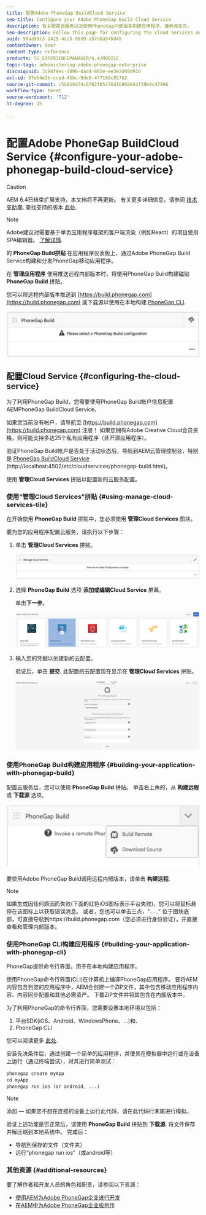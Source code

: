 ```yaml
---
title: 配置Adobe PhoneGap BuildCloud Service
seo-title: Configure your Adobe PhoneGap Build Cloud Service
description: 有关配置云服务以及使用PhoneGap内部版本构建应用程序，请参阅本页。
seo-description: Follow this page for configuring the cloud services and building your application with PhoneGap build.
uuid: 59aa99c3-1425-4cc5-9839-a57a6a545d45
contentOwner: User
content-type: reference
products: SG_EXPERIENCEMANAGER/6.4/MOBILE
topic-tags: administering-adobe-phonegap-enterprise
discoiquuid: 3c84f4ec-d89b-4ad4-802e-ee3e2d49d916
exl-id: 87e64e2b-cced-45bc-9de8-477169c857b2
source-git-commit: c5b816d74c6f02f85476d16868844f39b4c47996
workflow-type: tm+mt
source-wordcount: '712'
ht-degree: 1%

---
```


# 配置Adobe PhoneGap BuildCloud Service {#configure-your-adobe-phonegap-build-cloud-service}

>[!CAUTION]
>
>AEM 6.4已结束扩展支持，本文档将不再更新。 有关更多详细信息，请参阅 [技术支助期](https://helpx.adobe.com/cn/support/programs/eol-matrix.html). 查找支持的版本 [此处](https://experienceleague.adobe.com/docs/).

>[!NOTE]
>
>Adobe建议对需要基于单页应用程序框架的客户端渲染（例如React）的项目使用SPA编辑器。 [了解详情](/help/sites-developing/spa-overview.md).

的 **PhoneGap Build拼贴** 在应用程序仪表板上，通过Adobe PhoneGap Build Service构建和分发PhoneGap移动应用程序。

在 **管理应用程序** 使用推送远程内部版本时，将使用PhoneGap Build构建磁贴 **PhoneGap Build** 拼贴。

您可以将远程内部版本推送到 [https://build.phonegap.com](https://build.phonegap.com) 或下载源以使用在本地构建 [PhoneGap CLI](https://docs.phonegap.com/references/phonegap-cli/).

![PhoneGap Build拼贴](assets/chlimage_1-60.png)

## 配置Cloud Service {#configuring-the-cloud-service}

为了利用PhoneGap Build，您需要使用PhoneGap Build帐户信息配置AEMPhoneGap BuildCloud Service。

如果您当前没有帐户，请导航至 [https://build.phonegap.com](https://build.phonegap.com) 注册！ 如果您拥有Adobe Creative Cloud会员资格，则可能支持多达25个私有应用程序（非开源应用程序）。

验证PhoneGap Build帐户是否处于活动状态后，导航到AEM云管理控制台，特别是 [PhoneGap BuildCloud Service](http://localhost:4502/etc/cloudservices/phonegap-build.html) (http://localhost:4502/etc/cloudservices/phonegap-build.html)。

使用 **管理Cloud Services** 拼贴以配置新的云服务配置。

### 使用“管理Cloud Services”拼贴 {#using-manage-cloud-services-tile}

在开始使用 **PhoneGap Build** 拼贴中，您必须使用 **管理Cloud Services** 图块。

要为您的应用程序配置云服务，请执行以下步骤：

1. 单击 **管理Cloud Services** 拼贴。

   ![chlimage_1-61](assets/chlimage_1-61.png)

1. 选择 **PhoneGap Build** 选项 **添加或编辑Cloud Service** 屏幕。

   单击&#x200B;**下一步**。

   ![chlimage_1-62](assets/chlimage_1-62.png)

1. 输入您的凭据以创建新的云配置。

   验证后，单击 **提交**. 此配置的云配置现在显示在 **管理Cloud Services** 拼贴。

   ![chlimage_1-63](assets/chlimage_1-63.png)

### 使用PhoneGap Build构建应用程序 {#building-your-application-with-phonegap-build}

配置云服务后，您可以使用 **PhoneGap Build** 拼贴。 单击右上角的，从 **构建远程** 或 **下载源** 选项。

![chlimage_1-64](assets/chlimage_1-64.png)

要使用Adobe PhoneGap Build调用远程内部版本，请单击 **构建远程**.

>[!NOTE]
>
>如果生成因任何原因而失败(下面的红色iOS图标表示平台失败)，您可以将鼠标悬停在该图标上以获取错误消息。 或者，您也可以单击三点，“……” 位于图块底部，可直接导航到https://build.phonegap.com（您必须进行身份验证），并直接查看和管理内部版本。

### 使用PhoneGap CLI构建应用程序 {#building-your-application-with-phonegap-cli}

PhoneGap提供命令行界面，用于在本地构建应用程序。

使用PhoneGap命令行界面(CLI)在计算机上编译PhoneGap应用程序。 要将AEM内容包含到您的应用程序中，AEM会创建一个ZIP文件，其中包含移动应用程序内容、内容同步配置和其他必需资产。 下载ZIP文件并将其包含在内部版本中。

为了利用PhoneGap的命令行界面，您需要设置本地环境以包括：

1. 平台SDK(iOS、Android、WindowsPhone、...)和、
1. PhoneGap CLI

您可以阅读更多 [此处](https://docs.phonegap.com/references/phonegap-cli/).

安装先决条件后，通过创建一个简单的应用程序，并使其在模拟器中运行或在设备上运行（通过终端尝试），对其进行简单测试：

```xml
phonegap create myApp
cd myApp
phonegap run ios (or android, ...)
```

>[!NOTE]
>
>添加 — 如果您不想在连接的设备上运行此代码，请在此代码行末尾进行模拟。

验证上述功能是否正常后，请使用 **PhoneGap Build** 拼贴到 **下载源**. 将文件保存并解压缩到本地系统中。 完成后：

* 导航到保存的文件（文件夹）
* 运行“phonegap run ios”（或android等）

### 其他资源 {#additional-resources}

要了解作者和开发人员的角色和职责，请参阅以下资源：

* [使用AEM为Adobe PhoneGap企业进行开发](/help/mobile/developing-in-phonegap.md)
* [在AEM中为Adobe PhoneGap企业版创作](/help/mobile/phonegap.md)
